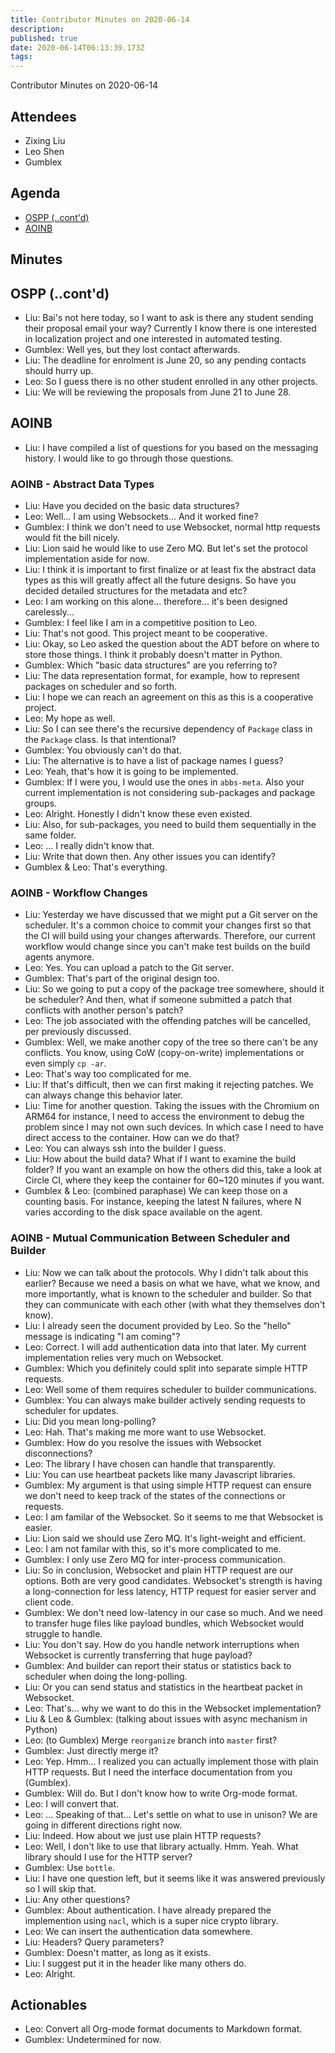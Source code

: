 ```yaml
---
title: Contributor Minutes on 2020-06-14
description: 
published: true
date: 2020-06-14T06:13:39.173Z
tags: 
---
```


Contributor Minutes on 2020-06-14

Attendees
---------
- Zixing Liu
- Leo Shen
- Gumblex

Agenda
------
- [OSPP (..cont'd)](#ospp-contd)
- [AOINB](#aoinb)

Minutes
-------

## OSPP (..cont'd)

- Liu: Bai's not here today, so I want to ask is there any student sending their proposal email your way? Currently I know there is one interested in localization project and one interested in automated testing.
- Gumblex: Well yes, but they lost contact afterwards.
- Liu: The deadline for enrolment is June 20, so any pending contacts should hurry up.
- Leo: So I guess there is no other student enrolled in any other projects.
- Liu: We will be reviewing the proposals from June 21 to June 28.

## AOINB

- Liu: I have compiled a list of questions for you based on the messaging history. I would like to go through those questions.

### AOINB - Abstract Data Types

- Liu: Have you decided on the basic data structures?
- Leo: Well... I am using Websockets... And it worked fine?
- Gumblex: I think we don't need to use Websocket, normal http requests would fit the bill nicely.
- Liu: Lion said he would like to use Zero MQ. But let's set the protocol implementation aside for now.
- Liu: I think it is important to first finalize or at least fix the abstract data types as this will greatly affect all the future designs. So have you decided detailed structures for the metadata and etc?
- Leo: I am working on this alone... therefore... it's been designed carelessly...
- Gumblex: I feel like I am in a competitive position to Leo.
- Liu: That's not good. This project meant to be cooperative.
- Liu: Okay, so Leo asked the question about the ADT before on where to store those things. I think it probably doesn't matter in Python.
- Gumblex: Which "basic data structures" are you referring to?
- Liu: The data representation format, for example, how to represent packages on scheduler and so forth.
- Liu: I hope we can reach an agreement on this as this is a cooperative project.
- Leo: My hope as well.
- Liu: So I can see there's the recursive dependency of `Package` class in the `Package` class. Is that intentional?
- Gumblex: You obviously can't do that.
- Liu: The alternative is to have a list of package names I guess?
- Leo: Yeah, that's how it is going to be implemented.
- Gumblex: If I were you, I would use the ones in `abbs-meta`. Also your current implementation is not considering sub-packages and package groups.
- Leo: Alright. Honestly I didn't know these even existed.
- Liu: Also, for sub-packages, you need to build them sequentially in the same folder.
- Leo: ... I really didn't know that.
- Liu: Write that down then. Any other issues you can identify?
- Gumblex & Leo: That's everything.

### AOINB - Workflow Changes

- Liu: Yesterday we have discussed that we might put a Git server on the scheduler. It's a common choice to commit your changes first so that the CI will build using your changes afterwards. Therefore, our current workflow would change since you can't make test builds on the build agents anymore.
- Leo: Yes. You can upload a patch to the Git server.
- Gumblex: That's part of the original design too.
- Liu: So we going to put a copy of the package tree somewhere, should it be scheduler? And then, what if someone submitted a patch that conflicts with another person's patch?
- Leo: The job associated with the offending patches will be cancelled, per previously discussed.
- Gumblex: Well, we make another copy of the tree so there can't be any conflicts. You know, using CoW (copy-on-write) implementations or even simply `cp -ar`.
- Leo: That's way too complicated for me.
- Liu: If that's difficult, then we can first making it rejecting patches. We can always change this behavior later.
- Liu: Time for another question. Taking the issues with the Chromium on ARM64 for instance, I need to access the environment to debug the problem since I may not own such devices. In which case I need to have direct access to the container. How can we do that?
- Leo: You can always ssh into the builder I guess.
- Liu: How about the build data? What if I want to examine the build folder? If you want an example on how the others did this, take a look at Circle CI, where they keep the container for 60~120 minutes if you want.
- Gumblex & Leo: (combined paraphase) We can keep those on a counting basis. For instance, keeping the latest N failures, where N varies according to the disk space available on the agent.

### AOINB - Mutual Communication Between Scheduler and Builder

- Liu: Now we can talk about the protocols. Why I didn't talk about this earlier? Because we need a basis on what we have, what we know, and more importantly, what is known to the scheduler and builder. So that they can communicate with each other (with what they themselves don't know).
- Liu: I already seen the document provided by Leo. So the "hello" message is indicating "I am coming"?
- Leo: Correct. I will add authentication data into that later. My current implementation relies very much on Websocket.
- Gumblex: Which you definitely could split into separate simple HTTP requests.
- Leo: Well some of them requires scheduler to builder communications.
- Gumblex: You can always make builder actively sending requests to scheduler for updates.
- Liu: Did you mean long-polling?
- Leo: Hah. That's making me more want to use Websocket.
- Gumblex: How do you resolve the issues with Websocket disconnections?
- Leo: The library I have chosen can handle that transparently.
- Liu: You can use heartbeat packets like many Javascript libraries.
- Gumblex: My argument is that using simple HTTP request can ensure we don't need to keep track of the states of the connections or requests.
- Leo: I am familar of the Websocket. So it seems to me that Websocket is easier.
- Liu: Lion said we should use Zero MQ. It's light-weight and efficient.
- Leo: I am not familar with this, so it's more complicated to me.
- Gumblex: I only use Zero MQ for inter-process communication.
- Liu: So in conclusion, Websocket and plain HTTP request are our options. Both are very good candidates. Websocket's strength is having a long-connection for less latency, HTTP request for easier server and client code.
- Gumblex: We don't need low-latency in our case so much. And we need to transfer huge files like payload bundles, which Websocket would struggle to handle.
- Liu: You don't say. How do you handle network interruptions when Websocket is currently transferring that huge payload?
- Gumblex: And builder can report their status or statistics back to scheduler when doing the long-polling.
- Liu: Or you can send status and statistics in the heartbeat packet in Websocket.
- Leo: That's... why we want to do this in the Websocket implementation?
- Liu & Leo & Gumblex: (talking about issues with async mechanism in Python)
- Leo: (to Gumblex) Merge `reorganize` branch into `master` first?
- Gumblex: Just directly merge it?
- Leo: Yep. Hmm... I realized you can actually implement those with plain HTTP requests. But I need the interface documentation from you (Gumblex).
- Gumblex: Will do. But I don't know how to write Org-mode format.
- Leo: I will convert that.
- Leo: ... Speaking of that... Let's settle on what to use in unison? We are going in different directions right now.
- Liu: Indeed. How about we just use plain HTTP requests?
- Leo: Well, I don't like to use that library actually. Hmm. Yeah. What library should I use for the HTTP server?
- Gumblex: Use `bottle`.
- Liu: I have one question left, but it seems like it was answered previously so I will skip that.
- Liu: Any other questions?
- Gumblex: About authentication. I have already prepared the implemention using `nacl`, which is a super nice crypto library.
- Leo: We can insert the authentication data somewhere.
- Liu: Headers? Query parameters?
- Gumblex: Doesn't matter, as long as it exists.
- Liu: I suggest put it in the header like many others do.
- Leo: Alright.

Actionables
-----------

- Leo: Convert all Org-mode format documents to Markdown format.
- Gumblex: Undetermined for now.